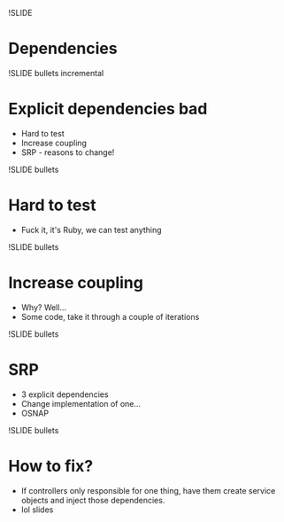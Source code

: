 !SLIDE 
# Dependencies #

!SLIDE bullets incremental
# Explicit dependencies bad #
* Hard to test
* Increase coupling
* SRP - reasons to change!

!SLIDE bullets
# Hard to test #
* Fuck it, it's Ruby, we can test anything

!SLIDE bullets
# Increase coupling #
* Why? Well...
* Some code, take it through a couple of iterations

!SLIDE bullets
# SRP #
* 3 explicit dependencies
* Change implementation of one...
* OSNAP

!SLIDE bullets
# How to fix? #
* If controllers only responsible for one thing, have them create service objects and inject those dependencies.
* lol slides
